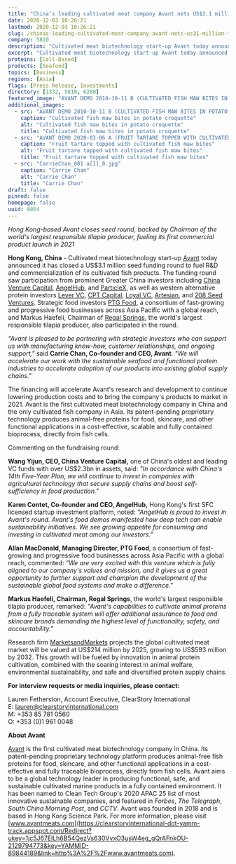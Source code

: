 ```yaml
---
title: "China’s leading cultivated meat company Avant nets US$3.1 million in funding to commercialize cultivated fish"
date: 2020-12-03 10:26:21
lastmod: 2020-12-03 10:26:21
slug: /chinas-leading-cultivated-meat-company-avant-nets-us31-million-funding-commercialize
company: 5810
description: "Cultivated meat biotechnology start-up Avant today announced it has closed a US$3.1 million seed funding round to fuel R&D and commercialization of its cultivated fish products. The funding round saw participation from prominent Greater China investors including China Venture Capital, AngelHub, and ParticleX, as well as western alternative protein investors Lever VC, CPT Capital, Loyal VC, Artesian, and 208 Seed Ventures. Strategic food investors PTG Food, a consortium of fast-growing and progressive food businesses across Asia Pacific with a global reach, and Markus Haefeli, Chairman of Regal Springs, the world’s largest responsible tilapia producer, also participated in the round."
excerpt: "Cultivated meat biotechnology start-up Avant today announced it has closed a US$3.1 million seed funding round to fuel R&D and commercialization of its cultivated fish products. The funding round saw participation from prominent Greater China investors including China Venture Capital, AngelHub, and ParticleX, as well as western alternative protein investors Lever VC, CPT Capital, Loyal VC, Artesian, and 208 Seed Ventures. Strategic food investors PTG Food, a consortium of fast-growing and progressive food businesses across Asia Pacific with a global reach, and Markus Haefeli, Chairman of Regal Springs, the world’s largest responsible tilapia producer, also participated in the round."
proteins: [Cell-Based]
products: [Seafood]
topics: [Business]
regions: [Asia]
flags: [Press Release, Investments]
directory: [1332, 5810, 6280]
featured_image: "AVANT DEMO 2010-10-11 B (CULTIVATED FISH MAW BITES IN POTATO CROQUETTE) a.jpg"
additional_images:
  - src: "AVANT DEMO 2010-10-11 B (CULTIVATED FISH MAW BITES IN POTATO CROQUETTE) a.jpg"
    caption: "Cultivated fish maw bites in potato croquette"
    alt: "Cultivated fish maw bites in potato croquette"
    title: "Cultivated fish maw bites in potato croquette"
  - src: "AVANT DEMO 2020-03-06 A (FRUIT TARTARE TOPPED WITH CULTIVATED FISH MAW BITES) a.jpg"
    caption: "Fruit tartare topped with cultivated fish maw bites"
    alt: "Fruit tartare topped with cultivated fish maw bites"
    title: "Fruit tartare topped with cultivated fish maw bites"
  - src: "CarrieChan_001 a[1]_0.jpg"
    caption: "Carrie Chan"
    alt: "Carrie Chan"
    title: "Carrie Chan"
draft: false
pinned: false
homepage: false
uuid: 8054
---
```

*Hong Kong-based Avant closes seed round, backed by Chairman of* *the
world's largest responsible tilapia producer, fueling its first
commercial product launch in 2021*

**Hong Kong, China** - Cultivated meat biotechnology start-up
[Avant](https://clearstoryinternational-dot-yamm-track.appspot.com/Redirect?ukey=1jc5J67ElLh6B54QezVs630VvxO3usW4eg_gQrAFnkOU-2129794773&key=YAMMID-89844189&link=https%3A%2F%2Fwww.avantmeats.com%2F)
today announced it has closed a US\$3.1 million seed funding round to
fuel R&D and commercialization of its cultivated fish products. The
funding round saw participation from prominent Greater China investors
including [China Venture
Capital](https://clearstoryinternational-dot-yamm-track.appspot.com/Redirect?ukey=1jc5J67ElLh6B54QezVs630VvxO3usW4eg_gQrAFnkOU-2129794773&key=YAMMID-89844189&link=http%3A%2F%2Fwww.c-vc.com.cn%2F),
[AngelHub](https://clearstoryinternational-dot-yamm-track.appspot.com/Redirect?ukey=1jc5J67ElLh6B54QezVs630VvxO3usW4eg_gQrAFnkOU-2129794773&key=YAMMID-89844189&link=https%3A%2F%2Fangelhub.io%2F),
and
[ParticleX](https://clearstoryinternational-dot-yamm-track.appspot.com/Redirect?ukey=1jc5J67ElLh6B54QezVs630VvxO3usW4eg_gQrAFnkOU-2129794773&key=YAMMID-89844189&link=https%3A%2F%2Fparticlex.com%2F),
as well as western alternative protein investors [Lever
VC](https://clearstoryinternational-dot-yamm-track.appspot.com/Redirect?ukey=1jc5J67ElLh6B54QezVs630VvxO3usW4eg_gQrAFnkOU-2129794773&key=YAMMID-89844189&link=http%3A%2F%2Fwww.levervc.com),
[CPT
Capital](https://clearstoryinternational-dot-yamm-track.appspot.com/Redirect?ukey=1jc5J67ElLh6B54QezVs630VvxO3usW4eg_gQrAFnkOU-2129794773&key=YAMMID-89844189&link=https%3A%2F%2Fcptcap.com%2F),
[Loyal
VC](https://clearstoryinternational-dot-yamm-track.appspot.com/Redirect?ukey=1jc5J67ElLh6B54QezVs630VvxO3usW4eg_gQrAFnkOU-2129794773&key=YAMMID-89844189&link=https%3A%2F%2Floyal.vc%2F),
[Artesian](https://clearstoryinternational-dot-yamm-track.appspot.com/Redirect?ukey=1jc5J67ElLh6B54QezVs630VvxO3usW4eg_gQrAFnkOU-2129794773&key=YAMMID-89844189&link=https%3A%2F%2Fwww.artesianinvest.com%2F),
and [208 Seed
Ventures](https://clearstoryinternational-dot-yamm-track.appspot.com/Redirect?ukey=1jc5J67ElLh6B54QezVs630VvxO3usW4eg_gQrAFnkOU-2129794773&key=YAMMID-89844189&link=http%3A%2F%2F208seedventures.com).
Strategic food investors [PTG
Food](https://clearstoryinternational-dot-yamm-track.appspot.com/Redirect?ukey=1jc5J67ElLh6B54QezVs630VvxO3usW4eg_gQrAFnkOU-2129794773&key=YAMMID-89844189&link=http%3A%2F%2Fptgfood.com%2Four-companies%2F),
a consortium of fast-growing and progressive food businesses across Asia
Pacific with a global reach, and Markus Haefeli, Chairman of [Regal
Springs](https://clearstoryinternational-dot-yamm-track.appspot.com/Redirect?ukey=1jc5J67ElLh6B54QezVs630VvxO3usW4eg_gQrAFnkOU-2129794773&key=YAMMID-89844189&link=https%3A%2F%2Fwww.regalsprings.com%2F),
the world's largest responsible tilapia producer, also participated in
the round.

*"Avant is pleased to be partnering with strategic investors who can
support us with manufacturing know-how, customer relationships, and
ongoing support," s*aid **Carrie Chan, Co-founder and CEO, Avant**. *"We
will accelerate our work with the sustainable seafood and functional
protein industries to accelerate adoption of our products into existing
global supply chains."*

The financing will accelerate Avant's research and development to
continue lowering production costs and to bring the company's products
to market in 2021. Avant is the first cultivated meat biotechnology
company in China and the only cultivated fish company in Asia. Its
patent-pending proprietary technology produces animal-free proteins for
food, skincare, and other functional applications in a cost-effective,
scalable and fully contained bioprocess, directly from fish cells.

Commenting on the fundraising round:

**Wang Yijun, CEO, China Venture Capital,** one of China's oldest and
leading VC funds with over US\$2.3bn in assets, said: *"In accordance
with China's 14th Five-Year Plan, we will continue to invest in
companies with agricultural technology that secure supply chains and
boost self-sufficiency in food production."*

**Karen Contet, Co-founder and CEO, AngelHub,** Hong Kong's first SFC
licensed startup investment platform, noted: *"AngelHub is proud to
invest in Avant's round. Avant's food demos manifested how deep tech can
enable sustainability initiatives. We see growing appetite for consuming
and investing in cultivated meat among our investors."*

**Allan MacDonald, Managing Director, PTG Food**, a consortium of
fast-growing and progressive food businesses across Asia Pacific with a
global reach, commented: *"We are very excited with this venture which
is fully aligned to our company's values and mission, and it gives us a
great opportunity to further support and champion the development of the
sustainable global food systems and make a difference."*

**Markus Haefeli, Chairman, Regal Springs**, the world's largest
responsible tilapia producer, remarked: *"Avant's capabilities to
cultivate animal proteins from a fully traceable system will offer
additional assurance to food and skincare brands demanding the highest
level of functionality, safety, and accountability."*

Research firm
[MarketsandMarkets](https://clearstoryinternational-dot-yamm-track.appspot.com/Redirect?ukey=1jc5J67ElLh6B54QezVs630VvxO3usW4eg_gQrAFnkOU-2129794773&key=YAMMID-89844189&link=https%3A%2F%2Fwww.marketsandmarkets.com%2FMarket-Reports%2Fcultured-meat-market-204524444.html)
projects the global cultivated meat market will be valued at US\$214
million by 2025, growing to US\$593 million by 2032. This growth will be
fueled by innovation in animal protein cultivation, combined with the
soaring interest in animal welfare, environmental sustainability, and
safe and diversified protein supply chains.

**For interview requests or media inquiries, please contact:**

Lauren Fetherston, Account Executive, ClearStory International\
E: <lauren@clearstoryinternational.com>\
M: +353 85 781 0560\
O: +353 (0)1 961 0048

**About Avant**

[Avant](https://clearstoryinternational-dot-yamm-track.appspot.com/Redirect?ukey=1jc5J67ElLh6B54QezVs630VvxO3usW4eg_gQrAFnkOU-2129794773&key=YAMMID-89844189&link=http%3A%2F%2Fwww.avantmeats.com)
is the first cultivated meat biotechnology company in China. Its
patent-pending proprietary technology platform produces animal-free fish
proteins for food, skincare, and other functional applications in a
cost-effective and fully traceable bioprocess, directly from fish cells.
Avant aims to be a global technology leader in producing functional,
safe, and sustainable cultivated marine products in a fully contained
environment. It has been named to Clean Tech Group's 2020 APAC 25 list
of most innovative sustainable companies, and featured in *Forbes*, *The
Telegraph*, *South China Morning Post*, and *CCTV*. Avant was founded in
2018 and is based in Hong Kong Science Park. For more information,
please visit
[www.avantmeats.com](https://clearstoryinternational-dot-yamm-track.appspot.com/Redirect?ukey=1jc5J67ElLh6B54QezVs630VvxO3usW4eg_gQrAFnkOU-2129794773&key=YAMMID-89844189&link=http%3A%2F%2Fwww.avantmeats.com).
